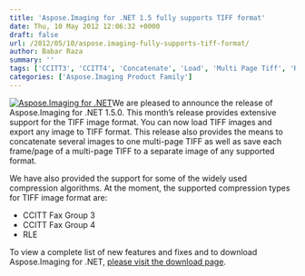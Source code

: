 ```yaml
---
title: 'Aspose.Imaging for .NET 1.5 fully supports TIFF format'
date: Thu, 10 May 2012 12:06:32 +0000
draft: false
url: /2012/05/10/aspose.imaging-fully-supports-tiff-format/
author: Babar Raza
summary: ''
tags: ['CCITT3', 'CCITT4', 'Concatenate', 'Load', 'Multi Page Tiff', 'RLE', 'Split', 'TIFF', 'Tiff Frame', 'export']
categories: ['Aspose.Imaging Product Family']
---
```


[![Aspose.Imaging for .NET][1]](https://blog.aspose.com/wp-content/uploads/sites/2/2012/03/aspose.imaging-logo2.jpg)We are pleased to announce the release of Aspose.Imaging for .NET 1.5.0. This month’s release provides extensive support for the TIFF image format. You can now load TIFF images and export any image to TIFF format. This release also provides the means to concatenate several images to one multi-page TIFF as well as save each frame/page of a multi-page TIFF to a separate image of any supported format.

We have also provided the support for some of the widely used compression algorithms. At the moment, the supported compression types for TIFF image format are:

*   CCITT Fax Group 3
*   CCITT Fax Group 4
*   RLE

To view a complete list of new features and fixes and to download Aspose.Imaging for .NET, [please visit the download page][2].




[1]: https://blog.aspose.com/wp-content/uploads/sites/2/2012/03/aspose.imaging-logo2.jpg "Aspose.Imaging"
[2]: http://www.aspose.com/community/files/51/.net-components/aspose.imaging-for-.net/default.aspx




